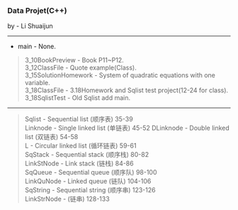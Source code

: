 ### Data Projet(C++)

by - Li Shuaijun

---
* main - None.
> 3_10BookPreview - Book P11~P12.  
> 3_12ClassFile - Quote example(Class).  
> 3_15SolutionHomework - System of quadratic equations with one variable.  
> 3_18ClassFile - 3.18Homework and Sqlist test project(12-24 for class).  
> 3_18SqlistTest - Old Sqlist add main.
---
> Sqlist - Sequential list (顺序表) 35-39  
> Linknode - Single linked list (单链表) 45-52
> DLinknode - Double linked list (双链表) 54-58  
> L - Circular linked list (循环链表) 59-61  
> SqStack - Sequential stack (顺序栈) 80-82  
> LinkStNode - Link stack (链栈) 84-86  
> SqQueue - Sequential queue (顺序队) 98-100  
> LinkQuNode - Linked queue (链队) 104-106  
> SqString - Sequential string (顺序串) 123-126  
> LinkStrNode - (链串) 128-133
